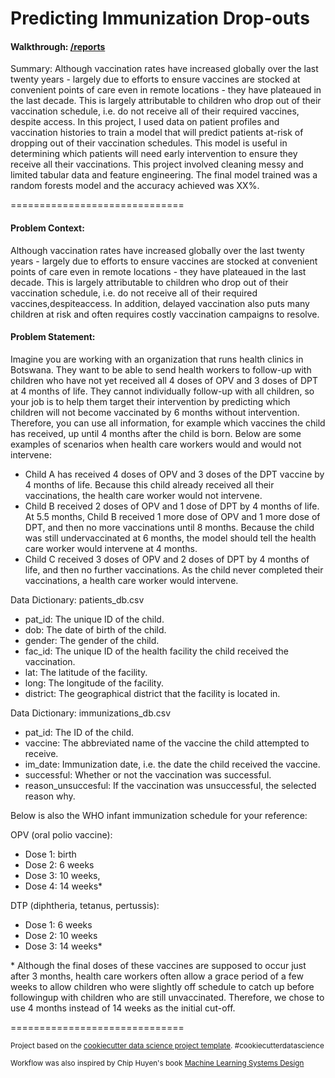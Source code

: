  Predicting Immunization Drop-outs
==============================

#### Walkthrough: [/reports](main/RabiyaNoori-PredictDropouts.ipynb)

Summary:
Although vaccination rates have increased globally over the last twenty years - largely due to efforts to ensure vaccines are stocked at convenient points of care even in remote locations - they have plateaued in the last decade. This is largely attributable to children who drop out of their vaccination schedule, i.e. do not receive all of their required vaccines, despite access. In this project, I used data on patient profiles and vaccination histories to train a model that will predict patients at-risk of dropping out of their vaccination schedules. This model is useful in determining which patients will need early intervention to ensure they receive all their vaccinations. This project involved cleaning messy and limited tabular data and feature engineering. The final model trained was a random forests model and the accuracy achieved was XX%.

==============================

#### Problem Context:
Although vaccination rates have increased globally over the last twenty years - largely due to efforts to ensure vaccines are stocked at convenient points of care even in remote locations - they have plateaued in the last decade. This is largely attributable to children who drop out of their vaccination schedule, i.e. do not receive all of their required vaccines,despiteaccess. In addition, delayed vaccination also puts many children at risk and often requires costly vaccination campaigns to resolve.

#### Problem Statement: 
Imagine you are working with an organization that runs health clinics in Botswana. They want to be able to send health workers to follow-up with children who have not yet received all 4 doses of OPV and 3 doses of DPT at 4 months of life. They cannot individually follow-up with all children, so your job is to help them target their intervention by predicting which children will not become vaccinated by 6 months without intervention. Therefore, you can use all information, for example which vaccines the child has received, up until 4 months after the child is born. Below are some examples of scenarios when health care workers would and would not intervene:

- Child A has received 4 doses of OPV and 3 doses of the DPT vaccine by 4 months of life. Because this child already received all their vaccinations, the health care worker would not intervene.
- Child B received 2 doses of OPV and 1 dose of DPT by 4 months of life. At 5.5 months, Child B received 1 more dose of OPV and 1 more dose of DPT, and then no more vaccinations until 8 months. Because the child was still undervaccinated at 6 months, the model should tell the health care worker would intervene at 4 months.
- Child C received 3 doses of OPV and 2 doses of DPT by 4 months of life, and then no further vaccinations. As the child never completed their vaccinations, a health care worker would intervene.

Data Dictionary: patients_db.csv

- pat_id: The unique ID of the child.
- dob: The date of birth of the child.
- gender: The gender of the child.
- fac_id: The unique ID of the health facility the child received the vaccination.
- lat: The latitude of the facility.
- long: The longitude of the facility.
- district: The geographical district that the facility is located in.

Data Dictionary: immunizations_db.csv

- pat_id: The ID of the child.
- vaccine: The abbreviated name of the vaccine the child attempted to receive.
- im_date: Immunization date, i.e. the date the child received the vaccine.
- successful: Whether or not the vaccination was successful.
- reason_unsuccesful: If the vaccination was unsuccessful, the selected reason why.


Below is also the WHO infant immunization schedule for your reference:

OPV (oral polio vaccine):
- Dose 1: birth
- Dose 2: 6 weeks
- Dose 3: 10 weeks,
- Dose 4: 14 weeks*

DTP (diphtheria, tetanus, pertussis):
- Dose 1: 6 weeks
- Dose 2: 10 weeks
- Dose 3: 14 weeks*

\* Although the final doses of these vaccines are supposed to occur just after 3 months, health care workers often allow a grace period of a few weeks to allow children who were slightly off schedule to catch up before followingup with children who are still unvaccinated. Therefore, we chose to use 4 months instead of 14 weeks as the initial cut-off.

==============================

<p><small>Project based on the <a target="_blank" href="https://drivendata.github.io/cookiecutter-data-science/">cookiecutter data science project template</a>. #cookiecutterdatascience</small></p>

<p><small>Workflow was also inspired by Chip Huyen's book <a target="_blank" href="https://github.com/chiphuyen/machine-learning-systems-design"> Machine Learning Systems Design </a> </small></p>
